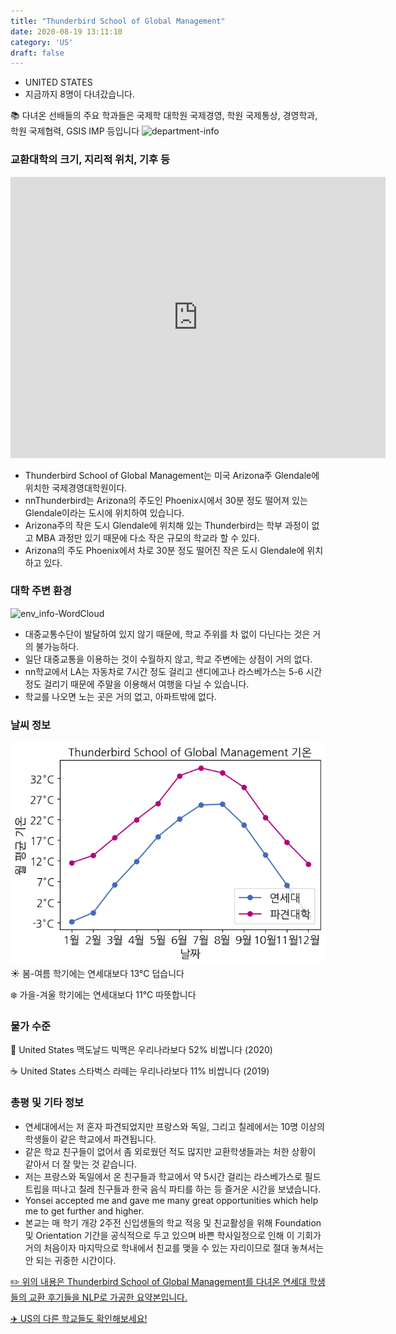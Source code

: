 ```yaml
---
title: "Thunderbird School of Global Management"
date: 2020-08-19 13:11:10
category: 'US'
draft: false
---
```



* UNITED STATES
* 지금까지 8명이 다녀갔습니다. 

📚 다녀온 선배들의 주요 학과들은 국제학 대학원 국제경영, 학원 국제통상, 경영학과, 학원 국제협력, GSIS IMP 등입니다
![department-info](../plots/US000179.png)
### 교환대학의 크기, 지리적 위치, 기후 등
<iframe
width="600"
height="450"
frameborder="0" style="border:0"
src="https://www.google.com/maps/embed/v1/place?key=AIzaSyC9e1AME-pVmWC4hBpFdu5S4dKzyepa3HQ&q=Thunderbird+School+of+Global+Management&center=33.4517623,-112.06864240000002&zoom=14" allowfullscreen>
</iframe>

* Thunderbird School of Global Management는 미국 Arizona주 Glendale에 위치한 국제경영대학원이다.
* nnThunderbird는 Arizona의 주도인 Phoenix시에서 30분 정도 떨어져 있는 Glendale이라는 도시에 위치하여 있습니다.
* Arizona주의 작은 도시 Glendale에 위치해 있는 Thunderbird는 학부 과정이 없고 MBA 과정만 있기 때문에 다소 작은 규모의 학교라 할 수 있다.
* Arizona의 주도 Phoenix에서 차로 30분 정도 떨어진 작은 도시 Glendale에 위치하고 있다.


### 대학 주변 환경

![env_info-WordCloud](../univ_wordclouds_okt/env_info/US000179_env_info_okt.png)

* 대중교통수단이 발달하여 있지 않기 때문에, 학교 주위를 차 없이 다닌다는 것은 거의 불가능하다.
* 일단 대중교통을 이용하는 것이 수월하지 않고, 학교 주변에는 상점이 거의 없다.
* nn학교에서 LA는 자동차로 7시간 정도 걸리고 샌디에고나 라스베가스는 5-6 시간 정도 걸리기 때문에 주말을 이용해서 여행을 다닐 수 있습니다.
* 학교를 나오면 노는 곳은 거의 없고, 아파트밖에 없다.


### 날씨 정보 
 ![temparature_US000179](../plots/weather/US000179.png)
☀️ 봄-여름 학기에는 연세대보다 13°C 덥습니다

❄️ 가을-겨울 학기에는 연세대보다 11°C 따뜻합니다
### 물가 수준 
🍔 United States 맥도날드 빅맥은 우리나라보다 52% 비쌉니다 (2020)

☕️ United States 스타벅스 라떼는 우리나라보다 11% 비쌉니다 (2019)

### 총평 및 기타 정보
* 연세대에서는 저 혼자 파견되었지만 프랑스와 독일, 그리고 칠레에서는 10명 이상의 학생들이 같은 학교에서 파견됩니다.
* 같은 학교 친구들이 없어서 좀 외로웠던 적도 많지만 교환학생들과는 처한 상황이 같아서 더 잘 맞는 것 같습니다.
* 저는 프랑스와 독일에서 온 친구들과 학교에서 약 5시간 걸리는 라스베가스로 필드트립을 떠나고 칠레 친구들과 한국 음식 파티를 하는 등 즐거운 시간을 보냈습니다.
* Yonsei accepted me and gave me many great opportunities which help me to get further and higher.
* 본교는 매 학기 개강 2주전 신입생들의 학교 적응 및 친교활성을 위해 Foundation 및 Orientation 기간을 공식적으로 두고 있으며 바쁜 학사일정으로 인해 이 기회가 거의 처음이자 마지막으로 학내에서 친교를 맺을 수 있는 자리이므로 절대 놓쳐서는 안 되는 귀중한 시간이다.


[✏️ 위의 내용은 Thunderbird School of Global Management를 다녀온 연세대 학생들의 교환 후기들을 NLP로 가공한 요약본입니다.](http://oia.yonsei.ac.kr/partner/expReport.asp?ucode=US000179&bgbn=A)

[✈️ US의 다른 학교들도 확인해보세요!](https://yonsei-exchange.netlify.app/?category=US)
